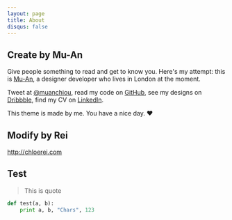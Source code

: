 ```yaml
---
layout: page
title: About
disqus: false
---
```


## Create by Mu-An

Give people something to read and get to know you. Here's my attempt: this is [Mu-An](http://muan.co), a designer developer who lives in London at the moment.

Tweet at [@muanchiou](http://twitter.com/muanchiou), read my code on [GitHub](http://github.com/muan), see my designs on [Dribbble](http://dribbble.com/muan), find my CV on [LinkedIn](http://uk.linkedin.com/in/muanchiou).

This theme is made by me. You have a nice day. ♥

## Modify by Rei

http://chloerei.com

## Test
> This is quote

``` python
def test(a, b):
    print a, b, "Chars", 123
```
